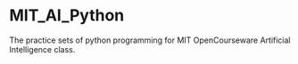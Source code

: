 # MIT_AI_Python
The practice sets of python programming for MIT OpenCourseware Artificial Intelligence class. 

